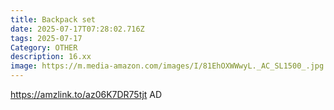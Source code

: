```yaml
---
title: Backpack set
date: 2025-07-17T07:28:02.716Z
tags: 2025-07-17
Category: OTHER
description: 16.xx
image: https://m.media-amazon.com/images/I/81EhOXWWwyL._AC_SL1500_.jpg
---
```

https://amzlink.to/az06K7DR75tjt
AD